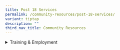 ```yaml
---
title: Post 18 Services
permalink: /community-resources/post-18-services/
variant: tiptap
description: ""
third_nav_title: Community Resources
---
```

<div data-type="detailGroup" class="isomer-accordion isomer-accordion-white">
<details class="isomer-details">
<summary>Training &amp; Employment</summary>
<div data-type="detailsContent" class="isomer-details-content">
<table style="minWidth: 50px">
<colgroup>
<col>
<col>
</colgroup>
<tbody>
<tr>
<th rowspan="1" colspan="1">
<p>Organisation
<br>&amp; Contact Details</p>
</th>
<th rowspan="1" colspan="1">
<p>Programme Information</p>
</th>
</tr>
<tr>
<td rowspan="1" colspan="1">
<p><strong>Genesis School for Special Education</strong>
</p>
<p></p>
<p>Tel: 6733 1172
<br>Email:
<br><a href="mailto:info@genesisschool.com.sg" rel="noopener noreferrer nofollow" target="_blank">info@genesisschool.com.sg</a>
</p>
</td>
<td rowspan="1" colspan="1">
<p>Pre-Vocational Classes for older students who have reached their academic
potential.</p>
<p></p>
<p><em>Location: 126 Joo Seng Road, #03-05 Goldpine, Industrial Building S368355</em>
</p>
</td>
</tr>
<tr>
<td rowspan="1" colspan="1">
<p><strong><a href="https://rainbowcentre.org.sg/employability-services/" rel="noopener nofollow" target="_blank">Rainbow Centre: Employability Services</a></strong>
</p>
<p></p>
<p>Tel: 6475 2072
<br>Email:
<br><a href="mailto:contactus@rainbowcentre.org.sg" rel="noopener noreferrer nofollow" target="_blank">contactus@rainbowcentre.org.sg</a>
</p>
</td>
<td rowspan="1" colspan="1">
<p>Various programmes like Artability, Workability, Micro Business Academy
to suit different needs.</p>
</td>
</tr>
<tr>
<td rowspan="1" colspan="1">
<p><strong>Inclus</strong>
</p>
<p></p>
<p>Tel: 9836 8745
<br>Email:
<br><a href="mailto:yushan@inclus.sg" rel="noopener noreferrer nofollow" target="_blank">yushan@inclus.sg</a>
</p>
</td>
<td rowspan="1" colspan="1">
<p>Job support services for persons with disabilities.</p>
<p></p>
<p><em>Location:</em>
</p>
<ul data-tight="true" class="tight">
<li>
<p><em>Headquarters: ITE College Central, 2 Ang Mo Kio Drive Blk D, Level 2, #201G, S567720</em>
</p>
</li>
<li>
<p><em>Training &amp; Enrichment: 20 Lengkok Bahru, #01-11 Enabling Village S159053</em>
</p>
</li>
</ul>
</td>
</tr>
<tr>
<td rowspan="1" colspan="1">
<p><strong>Me2 sg</strong>
</p>
<p></p>
<p>Tel: 9239 2023
<br>Email:
<br><a href="mailto:askme@me2.com.sg" rel="noopener noreferrer nofollow" target="_blank">askme@me2.com.sg</a>
</p>
</td>
<td rowspan="1" colspan="1">
<p>Me2 was born from an idea of giving youths &amp; disabled persons who
might not otherwise have help with training &amp; placement into a job
role where they feel happy, understood &amp; recognized as a person.</p>
<p></p>
<p><em>Location: 12 Hoy Fatt Road, #04-01 S159506</em>
</p>
</td>
</tr>
<tr>
<td rowspan="1" colspan="1">
<p><strong>Tomo work</strong>
</p>
<p></p>
<p>Email:
<br><a href="mailto:enquiry@tomowork.org" rel="noopener noreferrer nofollow" target="_blank">enquiry@tomowork.org</a>
</p>
</td>
<td rowspan="1" colspan="1">
<p>Programme aimed at uplifting students with talent/ strong capability.</p>
<p></p>
<p><em>Location: 18 Cross Street #02-101, S048423</em>
</p>
</td>
</tr>
<tr>
<td rowspan="1" colspan="1">
<p><strong><a href="mamreoaks.sg" rel="noopener nofollow" target="_blank">Mamre Oaks</a></strong>
</p>
<p></p>
<p>Email:
<br><a href="mailto:webmail@mamreoaks.sg" rel="noopener noreferrer nofollow" target="_blank">webmail@mamreoaks.sg</a>
</p>
<p></p>
</td>
<td rowspan="1" colspan="1">
<p>Private DAC, for mild to moderate intellectual disabilities who are currently
not attending:</p>
<ul data-tight="true" class="tight">
<li>
<p>Special school</p>
</li>
<li>
<p>Sheltered workshop</p>
</li>
<li>
<p>Day activities centre</p>
</li>
<li>
<p>Open employment</p>
</li>
</ul>
<p></p>
<p><em>Location: St Patrick's School Brothers' Residence 490 East Coast Rd, Singapore 429058</em>
</p>
</td>
</tr>
<tr>
<td rowspan="1" colspan="1">
<p><strong><a href="https://trampolene.org/" rel="noopener nofollow" target="_blank">Trampolene</a></strong>
</p>
<p></p>
<p>Tel: 8044 0260
<br>Email:
<br><a href="mailto:contact@trampolene.org" rel="noopener noreferrer nofollow" target="_blank">contact@trampolene.org</a>
</p>
</td>
<td rowspan="1" colspan="1">
<p>Adapted development for employability.</p>
<p></p>
<p><em>Location:</em>
</p>
<p><em>79 Ayer Rajah Crescent #01-06 S139955</em>
</p>
</td>
</tr>
<tr>
<td rowspan="1" colspan="1">
<p><strong>YMCA Train &amp; Place Series</strong>
</p>
<p></p>
<p>Email:
<br><a href="mailto:csp@ymca.org.sg" rel="noopener noreferrer nofollow" target="_blank">csp@ymca.org.sg</a>
</p>
</td>
<td rowspan="1" colspan="1">
<p>The programme trains and co-supports persons with special needs towards
gainful employment in the service and hospitality sector.</p>
<p></p>
<p>Each trainee will attend the programme from Mondays to Thursdays for five
weeks, 9.30 AM 5.00 PM.</p>
</td>
</tr>
<tr>
<td rowspan="1" colspan="1">
<p><strong><a href="mijhub.com" rel="noopener nofollow" target="_blank">My Inspiring Journey</a></strong>
</p>
<p></p>
<p>Tel: 6443 6601
<br>Email:
<br><a href="mailto:admin@mijhub.com" rel="noopener noreferrer nofollow" target="_blank">admin@mijhub.com</a>
</p>
</td>
<td rowspan="1" colspan="1">
<p>Offers programmes such as:</p>
<ul data-tight="true" class="tight">
<li>
<p>Day Care Centre</p>
</li>
<li>
<p>Student care</p>
</li>
<li>
<p>Our Work Readiness Adult Programme (WRAP)</p>
</li>
</ul>
<p></p>
<p><em>Location: Changi, Woodlands, Jurong</em>
</p>
</td>
</tr>
<tr>
<td rowspan="1" colspan="1">
<p><strong><a href="https://www.social-gifting.com/" rel="noopener nofollow" target="_blank">Social Gifting</a></strong>
</p>
<p></p>
<p>Tel: 9831 8300
<br>Email:
<br><a href="mailto:hello@sgifting.com" rel="noopener noreferrer nofollow" target="_blank">hello@sgifting.com</a>
</p>
<p></p>
</td>
<td rowspan="1" colspan="1">
<p>A social enterprise that mainly works with persons with disabilities who
have an interest towards the arts to help them start an online stall such
that they can list and sell their handicraft work.</p>
</td>
</tr>
<tr>
<td rowspan="1" colspan="1">
<p><strong><a href="garethan.com/?page_id=10" rel="noopener nofollow" target="_blank">Garethan</a></strong>
</p>
<p></p>
<p>Email:
<br><a href="mailto:support@garethan.com" rel="noopener noreferrer nofollow" target="_blank">support@garethan.com</a>
</p>
</td>
<td rowspan="1" colspan="1">
<p>Persons with autism will help to test and pack the electronical products
that the company has.</p>
<p></p>
<p><em>Location: 126 Joo Seng Road, #03-05 Goldpine, Industrial Building S368355</em>
</p>
</td>
</tr>
</tbody>
</table>
<p></p>
</div>
</details>
</div>
<p></p>